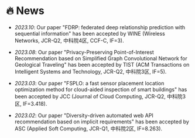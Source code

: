 # 🔥 News

- *2023.10*: Our paper "FDRP: federated deep relationship prediction with sequential information" has been accepted by WINE (Wireless Networks, JCR-Q2, 中科院4区, CCF-C, IF=3). 

- *2023.08*: Our paper "Privacy-Preserving Point-of-Interest Recommendation based on Simplified Graph Convolutional Network for Geological Traveling" has been accepted by TIST (ACM Transactions on Intelligent Systems and Technology, JCR-Q2, 中科院3区, IF=5). 

- *2023.03*: Our paper "FSPLO: a fast sensor placement location optimization method for cloud-aided inspection of smart buildings" has been accepted by JCC (Journal of Cloud Computing, JCR-Q2, 中科院3区, IF=3.418).

- *2023.02*: Our paper "Diversity-driven automated web API recommendation based on implicit requirements" has been accepted by ASC (Applied Soft Computing, JCR-Q1, 中科院2区, IF=8.263).
